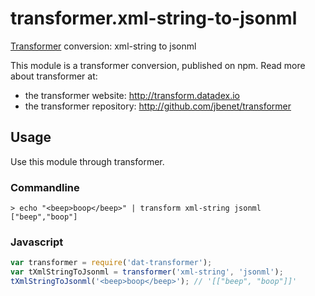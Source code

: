 # transformer.xml-string-to-jsonml

[Transformer](http://github.com/jbenet/transformer) conversion: xml-string to jsonml

This module is a transformer conversion, published on npm. Read more about transformer at:

- the transformer website: <http://transform.datadex.io>
- the transformer repository: <http://github.com/jbenet/transformer>

## Usage

Use this module through transformer.


### Commandline

```
> echo "<beep>boop</beep>" | transform xml-string jsonml
["beep","boop"]
```

### Javascript

```js
var transformer = require('dat-transformer');
var tXmlStringToJsonml = transformer('xml-string', 'jsonml');
tXmlStringToJsonml('<beep>boop</beep>'); // '[["beep", "boop"]]'
```
